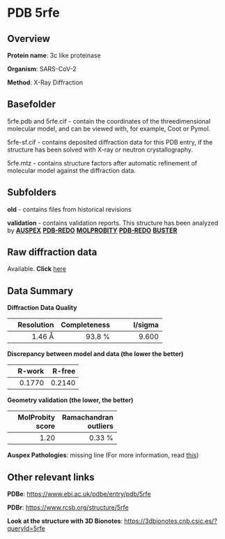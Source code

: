 # PDB 5rfe

## Overview

**Protein name**: 3c like proteinase

**Organism**: SARS-CoV-2

**Method**: X-Ray Diffraction

## Basefolder

5rfe.pdb and 5rfe.cif - contain the coordinates of the threedimensional molecular model, and can be viewed with, for example, Coot or Pymol.

5rfe-sf.cif - contains deposited diffraction data for this PDB entry, if the structure has been solved with X-ray or neutron crystallography.

5rfe.mtz - contains structure factors after automatic refinement of molecular model against the diffraction data.

## Subfolders



**old** - contains files from historical revisions

**validation** - contains validation reports. This structure has been analyzed by [**AUSPEX**](https://github.com/thorn-lab/coronavirus_structural_task_force/tree/master/pdb/3c_like_proteinase/SARS-CoV-2/5rfe/validation/auspex) [**PDB-REDO**](https://github.com/thorn-lab/coronavirus_structural_task_force/tree/master/pdb/3c_like_proteinase/SARS-CoV-2/5rfe/validation/pdb-redo) [**MOLPROBITY**](https://github.com/thorn-lab/coronavirus_structural_task_force/tree/master/pdb/3c_like_proteinase/SARS-CoV-2/5rfe/validation/molprobity) [**PDB-REDO**](https://github.com/thorn-lab/coronavirus_structural_task_force/blob/master/pdb/3c_like_proteinase/SARS-CoV-2/5rfe/validation/Xtriage_output.log) [**BUSTER**](https://www.globalphasing.com/buster/wiki/index.cgi?Covid19Pdb5RFE)

## Raw diffraction data

Available. **Click** [here](https://zenodo.org/record/3731353) 

## Data Summary
**Diffraction Data Quality**

|   | Resolution | Completeness| I/sigma |
|---|-------------:|----------------:|--------------:|
|   |1.46 Å|93.8  %|<img width=50/>9.600|

**Discrepancy between model and data (the lower the better)**

|   | **R-work**| **R-free**   
|---|-------------:|----------------:|           
||  0.1770|  0.2140|

**Geometry validation (the lower, the better)**

|   |**MolProbity<br>score**| **Ramachandran<br>outliers** 
|---|-------------:|----------------:|
||  1.20|  0.33 %|

**Auspex Pathologies**: missing line (For more information, read [this](https://github.com/thorn-lab/coronavirus_structural_task_force/blob/master/pdb/3c_like_proteinase/SARS-CoV-2/5rfe/validation/auspex/5rfe_auspex_comments.txt))

 



## Other relevant links 
**PDBe**:  https://www.ebi.ac.uk/pdbe/entry/pdb/5rfe
 
**PDBr**: https://www.rcsb.org/structure/5rfe 

**Look at the structure with 3D Bionotes**: https://3dbionotes.cnb.csic.es/?queryId=5rfe

